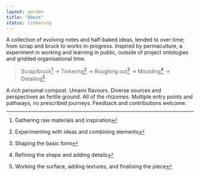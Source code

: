 ```yaml
---  
layout: garden
title: "About"
status: tinkering
---
```


A collection of evolving notes and half-baked ideas, tended to over time; from scrap and bruck to works in-progress. Inspired by permaculture, a experiment in working and learning in public, outside of project ontologies and gridded organisational time.

> Scrap/bruck[^1] → Tinkering[^2] → Roughing out[^3] → Moulding[^4] → Detailing[^5]

A rich personal compost. Umami flavours. Diverse sources and perspectives as fertile ground. All of the rhizomes. Multiple entry points and pathways, no prescribed journeys. Feedback and contributions welcome.

[^1]: Gathering raw materials and inspiration

[^2]: Experimenting with ideas and combining elements

[^3]: Shaping the basic form

[^4]: Refining the shape and adding details

[^5]: Working the surface, adding textures, and finalising the piece